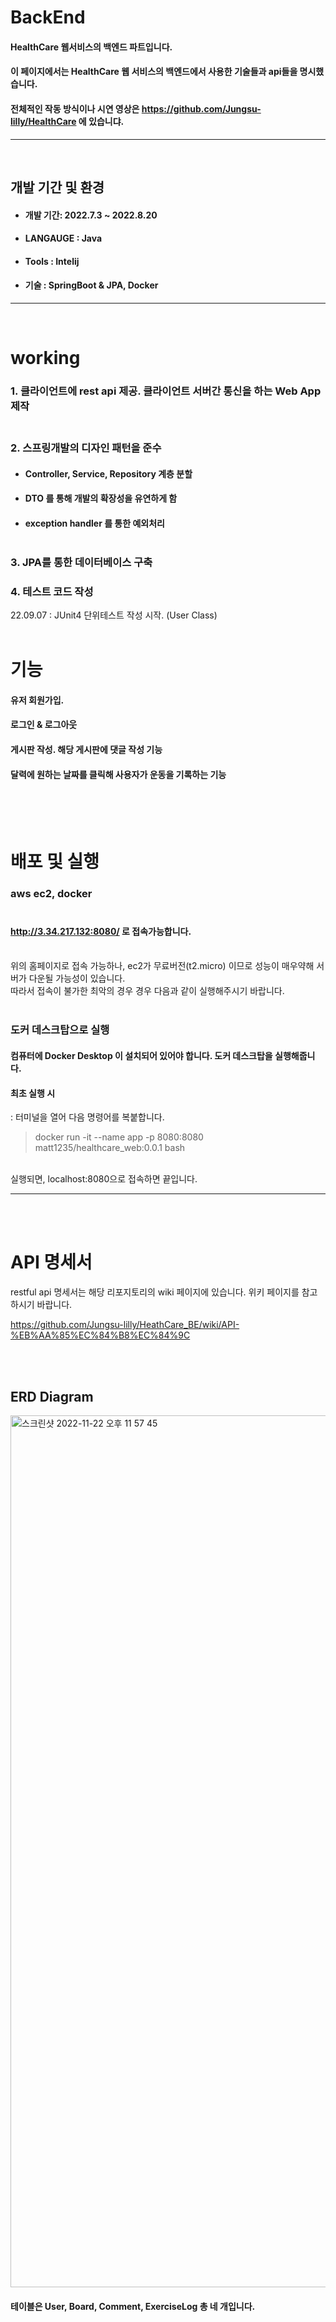 # BackEnd <br>
#### HealthCare 웹서비스의 백엔드 파트입니다. <br> 
#### 이 페이지에서는 HealthCare 웹 서비스의 백엔드에서 사용한 기술들과 api들을 명시했습니다. <br> 
#### 전체적인 작동 방식이나 시연 영상은 https://github.com/Jungsu-lilly/HealthCare 에 있습니댜.
---------------------------------
<br> 

## 개발 기간 및 환경
+ #### 개발 기간: 2022.7.3 ~ 2022.8.20
+ #### LANGAUGE : Java
+ #### Tools : Intelij
+ #### 기술 : SpringBoot & JPA, Docker
---------------------------------
<br> 

# working
### 1. 클라이언트에 rest api 제공. 클라이언트 서버간 통신을 하는 Web App 제작 <br><br>
### 2. 스프링개발의 디자인 패턴을 준수 <br>
+ #### Controller, Service, Repository 계층 분할
+ #### DTO 를 통해 개발의 확장성을 유연하게 함
+ #### exception handler 를 통한 예외처리 <br><br>
### 3. JPA를 통한 데이터베이스 구축 <br>
### 4. 테스트 코드 작성
22.09.07 : JUnit4 단위테스트 작성 시작. (User Class)
<br><br>


# 기능
#### 유저 회원가입.
#### 로그인 & 로그아웃
#### 게시판 작성. 해당 게시판에 댓글 작성 기능
#### 달력에 원하는  날짜를 클릭해 사용자가 운동을 기록하는 기능
<br>
<br><br>

# 배포 및 실행
### aws ec2, docker <br><br> 
#### http://3.34.217.132:8080/ 로 접속가능합니다.
<br>
위의 홈페이지로 접속 가능하나, ec2가 무료버전(t2.micro) 이므로 성능이 매우약해 서버가 다운될 가능성이 있습니다. <br>
따라서 접속이 불가한 최악의 경우 경우 다음과 같이 실행해주시기 바랍니다. <br><br>

### 도커 데스크탑으로 실행
#### 컴퓨터에 Docker Desktop 이 설치되어 있어야 합니다. 도커 데스크탑을 실행해줍니다.
#### 최초 실행 시
: 터미널을 열어 다음 명령어를 복붙합니다.
> docker run -it --name app -p 8080:8080 matt1235/healthcare_web:0.0.1 bash
<br>
실행되면, localhost:8080으로 접속하면 끝입니다.

---------------------------------

<br><br>

# API 명세서
restful api 명세서는 해당 리포지토리의 wiki 페이지에 있습니다. 위키 페이지를 참고하시기 바랍니다.<br>

https://github.com/Jungsu-lilly/HeathCare_BE/wiki/API-%EB%AA%85%EC%84%B8%EC%84%9C


<br><br>
## ERD Diagram
<img width="1395" alt="스크린샷 2022-11-22 오후 11 57 45" src="https://user-images.githubusercontent.com/56336436/203346578-13e4d848-9c1c-4e9f-8079-233eac3df1e0.png"> <br>
#### 테이블은 User, Board, Comment, ExerciseLog 총 네 개입니다.
